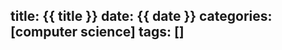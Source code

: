 title: {{ title }}
date: {{ date }}
categories: [computer science]
tags: []
---

<!-- more -->
<!-- toc -->
